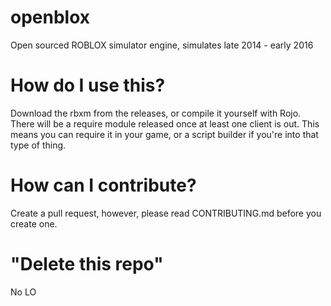 # openblox
Open sourced ROBLOX simulator engine, simulates late 2014 - early 2016

# How do I use this?
Download the rbxm from the releases, or compile it yourself with Rojo.
There will be a require module released once at least one client is out. This means you can require it in your game, or a script builder if you're into that type of thing.

# How can I contribute?
Create a pull request, however, please read CONTRIBUTING.md before you create one.

# "Delete this repo"
No LO
